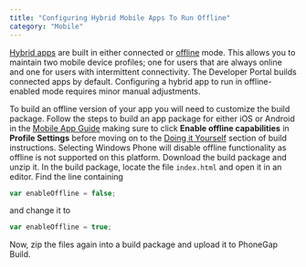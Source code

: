 ```yaml
---
title: "Configuring Hybrid Mobile Apps To Run Offline"
category: "Mobile"
---
```



[Hybrid apps](developing-hybrid-mobile-apps) are built in either connected or [offline](offline) mode. This allows you to maintain two mobile device profiles; one for users that are always online and one for users with intermittent connectivity. The Developer Portal builds connected apps by default. Configuring a hybrid app to run in offline-enabled mode requires minor manual adjustments. 

To build an offline version of your app you will need to customize the build package. Follow the steps to build an app package for either iOS or Android in the [Mobile App Guide](/developerportal/deploy/mobileapp) making sure to click **Enable offline capabilities** in **Profile Settings** before moving on to the [Doing it Yourself](/developerportal/deploy/mobileapp#doing-it-yourself) section of build instructions. Selecting Windows Phone will disable offline functionality as offline is not supported on this platform. Download the build package and unzip it. In the build package, locate the file `index.html` and open it in an editor. Find the line containing

```js
var enableOffline = false;
```

and change it to

```js
var enableOffline = true;
```

Now, zip the files again into a build package and upload it to PhoneGap Build.
